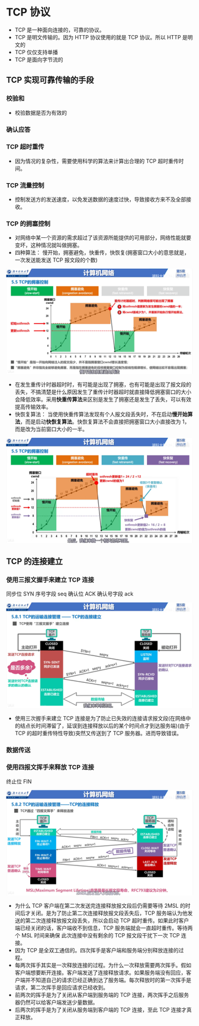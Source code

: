 # TCP 协议

- TCP 是一种面向连接的，可靠的协议。
- TCP 是明文传输的。因为 HTTP 协议使用的就是 TCP 协议。所以 HTTP 是明文的
- TCP 仅仅支持单播
- TCP 是面向字节流的

## TCP 实现可靠传输的手段

### 校验和

- 校验数据是否为有效的

### 确认应答

### TCP 超时重传

- 因为情况的复杂性，需要使用科学的算法来计算出合理的 TCP 超时重传时间。

### TCP 流量控制

- 控制发送方的发送速度，以免发送数据的速度过快，导致接收方来不及全部接收。

### TCP 的拥塞控制

- 对网络中某一个资源的需求超过了该资源所能提供的可用部分，网络性能就要变坏，这种情况就叫做拥塞。
- 四种算法： 慢开始，拥塞避免，快重传，快恢复(拥塞窗口大小的意思就是，一次发送能发送 TCP 报文段的个数)

![拥塞](./../../img/0005.png "只使用慢开始和拥塞避免")

- 在发生重传计时器超时时，有可能是出现了拥塞，也有可能是出现了报文段的丢失，不搞清楚是什么原因发生了重传计时器超时就直接降低拥塞窗口的大小会降低效率。采用**快重传算法**来区别是发生了拥塞还是发生了丢失，可以有效提高传输效率。
- 快恢复算法： 当使用快重传算法发现有个人报文段丢失时，不在启动**慢开始算法**，而是启动**快恢复算法**。快恢复算法不会直接把拥塞窗口大小直接改为 1，而是改为当前窗口大小的一半。

![拥塞](./../../img/0006.png "使用四种算法来进行拥塞控制")

## TCP 的连接建立

### 使用三报文握手来建立 TCP 连接

同步位 SYN 序号字段 seq 确认位 ACK 确认号字段 ack

![TCP连接建立](./../../img/0007.jpg "连接建立")

- 使用三次握手来建立 TCP 连接是为了防止已失效的连接请求报文段(在网络中的结点长时间滞留了，延误到连接释放以后的某个时间点才到达服务端)(由于 TCP 的超时重传特性导致)突然又传送到了 TCP 服务器。进而导致错误。

### 数据传送

### 使用四报文挥手来释放 TCP 连接

终止位 FIN

![TCP连接释放](./../../img/0008.png "连接释放")

- 为什么 TCP 客户端在第二次发送完连接释放报文段后仍需要等待 2MSL 的时间后才关闭。是为了防止第二次连接释放报文段丢失后，TCP 服务端认为他发送的第二次连接释放报文段丢失，所以会启动 TCP 超时重传。如果此时客户端已经关闭的话，客户端收不到信息，TCP 服务端就会一直超时重传。等待两个 MSL 时间来确保 此次连接中没有剩余的 TCP 报文段干扰下一次 TCP 连接。
- 因为 TCP 是全双工通信的。四次挥手是客户端和服务端分别释放连接的过程。
- 每两次挥手其实是一次释放连接的过程。为什么一次释放需要两次挥手。假如客户端想要断开连接。客户端发送了连接释放请求。如果服务端没有回应，客户端并不知道自己的请求已经正确到达了服务端。每次释放时的第一次挥手是请求，第二次挥手是回应请求已经收到。
- 前两次的挥手是为了关闭从客户端到服务端的 TCP 连接，两次挥手之后服务器仍然可以给客户端发送少量数据。
- 后两次的挥手是为了关闭从服务端到客户端的 TCP 连接，至此 TCP 连接才真正释放。
